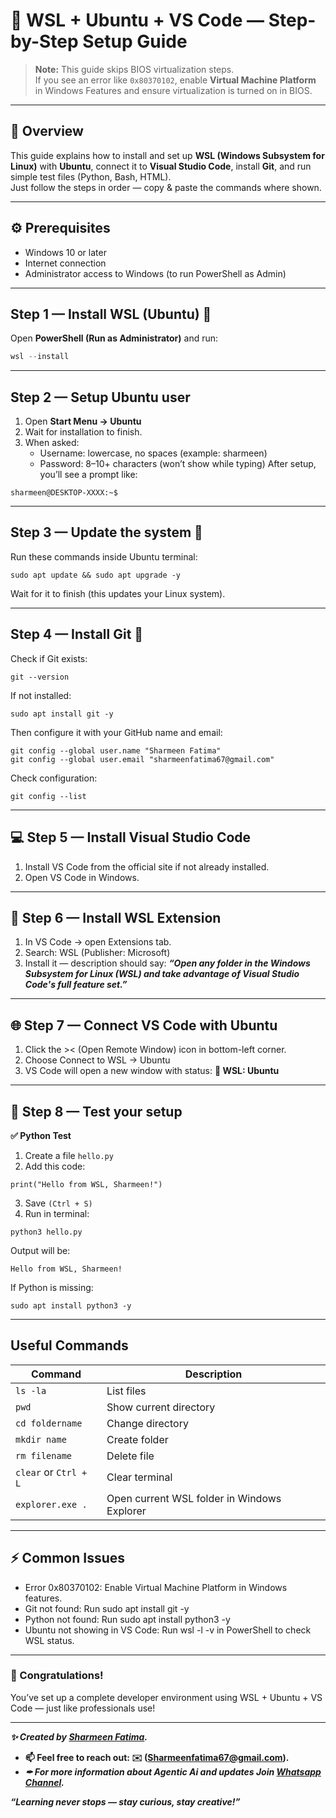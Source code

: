 # 🐧 WSL + Ubuntu + VS Code — Step-by-Step Setup Guide

> **Note:** This guide skips BIOS virtualization steps.  
> If you see an error like `0x80370102`, enable **Virtual Machine Platform** in Windows Features and ensure virtualization is turned on in BIOS.

---

## 🧩 Overview
This guide explains how to install and set up **WSL (Windows Subsystem for Linux)** with **Ubuntu**, connect it to **Visual Studio Code**, install **Git**, and run simple test files (Python, Bash, HTML).  
Just follow the steps in order — copy & paste the commands where shown.

---

## ⚙️ Prerequisites
- Windows 10 or later  
- Internet connection  
- Administrator access to Windows (to run PowerShell as Admin)

---

## Step 1 — Install WSL (Ubuntu) 📝
Open **PowerShell (Run as Administrator)** and run:

```powershell
wsl --install
```

---

## Step 2 — Setup Ubuntu user
1. Open **Start Menu → Ubuntu**
2. Wait for installation to finish.
3. When asked:
    - Username: lowercase, no spaces (example: sharmeen)
    - Password: 8–10+ characters (won’t show while typing)
After setup, you’ll see a prompt like:
```
sharmeen@DESKTOP-XXXX:~$
```
---

## Step 3 — Update the system 🧰
Run these commands inside Ubuntu terminal:
```
sudo apt update && sudo apt upgrade -y
```
Wait for it to finish (this updates your Linux system).

---

## Step 4 — Install Git 🌱
Check if Git exists:
```
git --version
```
If not installed:
```
sudo apt install git -y
```
Then configure it with your GitHub name and email:
```
git config --global user.name "Sharmeen Fatima"
git config --global user.email "sharmeenfatima67@gmail.com"
```
Check configuration:
```
git config --list
```

---
## 💻 Step 5 — Install Visual Studio Code
1. Install VS Code from the official site if not already installed.
2. Open VS Code in Windows.

---

## 🔌 Step 6 — Install WSL Extension
1. In VS Code → open Extensions tab.
2. Search: WSL (Publisher: Microsoft)
3. Install it — description should say:
   ***“Open any folder in the Windows Subsystem for Linux (WSL) and take advantage of Visual Studio Code's full feature set.”***

---
## 🌐 Step 7 — Connect VS Code with Ubuntu
1. Click the >< (Open Remote Window) icon in bottom-left corner.
2. Choose Connect to WSL → Ubuntu
3. VS Code will open a new window with status:
   **💚 WSL: Ubuntu**

---

## 🧪 Step 8 — Test your setup
**✅ Python Test**
1. Create a file <code>hello.py</code>
2. Add this code:
```
print("Hello from WSL, Sharmeen!")
```
3. Save <code>(Ctrl + S)</code>
4. Run in terminal:
```
python3 hello.py
```
Output will be:
```
Hello from WSL, Sharmeen!
```
If Python is missing:
```
sudo apt install python3 -y
```

---
## Useful Commands

| Command               | Description                                 |
| --------------------- | ------------------------------------------- |
| `ls -la`              | List files                                  |
| `pwd`                 | Show current directory                      |
| `cd foldername`       | Change directory                            |
| `mkdir name`          | Create folder                               |
| `rm filename`         | Delete file                                 |
| `clear` or `Ctrl + L` | Clear terminal                              |
| `explorer.exe .`      | Open current WSL folder in Windows Explorer |

---

## ⚡ Common Issues

- Error 0x80370102: Enable Virtual Machine Platform in Windows features.
- Git not found: Run sudo apt install git -y
- Python not found: Run sudo apt install python3 -y
- Ubuntu not showing in VS Code: Run wsl -l -v in PowerShell to check WSL status.

---

### 💚 Congratulations!
You’ve set up a complete developer environment using WSL + Ubuntu + VS Code — just like professionals use!

---
***✨ Created by [Sharmeen Fatima](https://github.com/sharmeen-fatima).***

- **📫 Feel free to reach out: **✉️ (Sharmeenfatima67@gmail.com).****
- ***✒ For more information about Agentic Ai and updates Join **[Whatsapp Channel](https://whatsapp.com/channel/0029VbAqY7w002TIRJYUHG3X).*****

***“Learning never stops — stay curious, stay creative!”***

